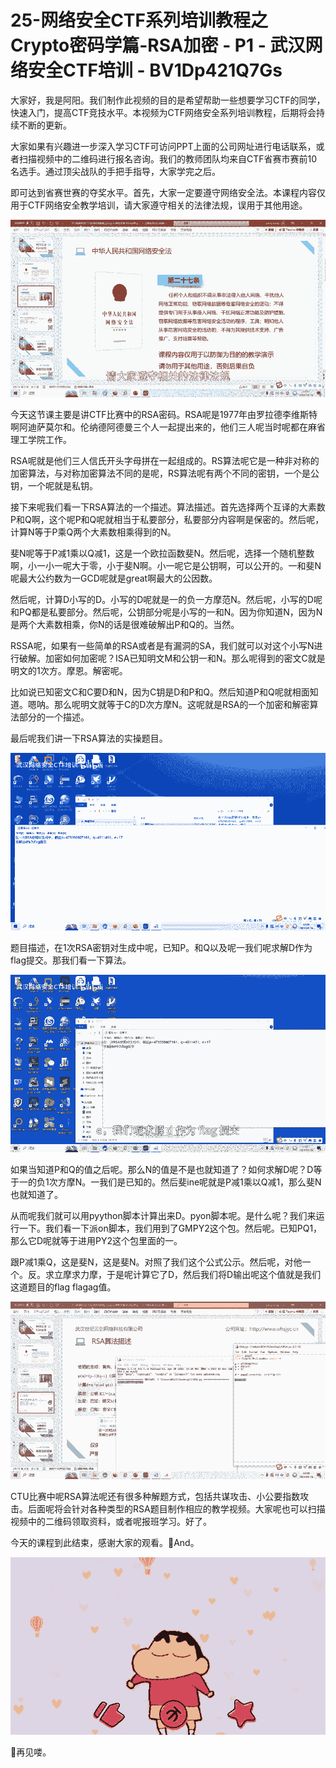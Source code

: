 # 25-网络安全CTF系列培训教程之Crypto密码学篇-RSA加密 - P1 - 武汉网络安全CTF培训 - BV1Dp421Q7Gs

大家好，我是阿阳。我们制作此视频的目的是希望帮助一些想要学习CTF的同学，快速入门，提高CTF竞技水平。本视频为CTF网络安全系列培训教程，后期将会持续不断的更新。

大家如果有兴趣进一步深入学习CTF可访问PPT上面的公司网址进行电话联系，或者扫描视频中的二维码进行报名咨询。我们的教师团队均来自CTF省赛市赛前10名选手。通过顶尖战队的手把手指导，大家学完之后。

即可达到省赛世赛的夺奖水平。首先，大家一定要遵守网络安全法。本课程内容仅用于CTF网络安全教学培训，请大家遵守相关的法律法规，误用于其他用途。



![](img/c73ca4c172ce84915151343fac40fb5e_1.png)

今天这节课主要是讲CTF比赛中的RSA密码。RSA呢是1977年由罗拉德李维斯特啊阿迪萨莫尔和。伦纳德阿德曼三个人一起提出来的，他们三人呢当时呢都在麻省理工学院工作。

RSA呢就是他们三人信氏开头字母拼在一起组成的。RS算法呢它是一种非对称的加密算法，与对称加密算法不同的是呢，RS算法呢有两个不同的密钥，一个是公钥，一个呢就是私钥。

接下来呢我们看一下RSA算法的一个描述。算法描述。首先选择两个互译的大素数P和Q啊，这个呢P和Q呢就相当于私要部分，私要部分内容啊是保密的。然后呢，计算N等于P乘Q两个大素数相乘得到的N。

斐N呢等于P减1乘以Q减1，这是一个欧拉函数斐N。然后呢，选择一个随机整数啊，小一小一呢大于零，小于斐N啊。小一呢它是公钥啊，可以公开的。一和斐N呢最大公约数为一GCD呢就是great啊最大的公因数。

然后呢，计算D小写的D。小写的D呢就是一的负一方摩范N。然后呢，小写的D呢和PQ都是私要部分。然后呢，公钥部分呢是小写的一和N。因为你知道N，因为N是两个大素数相乘，你N的话是很难破解出P和Q的。当然。

RSSA呢，如果有一些简单的RSA或者是有漏洞的SA，我们就可以对这个小写N进行破解。加密如何加密呢？ISA已知明文M和公钥一和N。那么呢得到的密文C就是明文的1次方。摩恩。解密呢。

比如说已知密文C和C要D和N，因为C钥是D和P和Q。然后知道P和Q呢就相面知道。嗯呐。那么呢明文就等于C的D次方摩N。这呢就是RSA的一个加密和解密算法部分的一个描述。

最后呢我们讲一下RSA算法的实操题目。

![](img/c73ca4c172ce84915151343fac40fb5e_3.png)

题目描述，在1次RSA密钥对生成中呢，已知P。和Q以及呢一我们呢求解D作为flag提交。那我们看一下算法。



![](img/c73ca4c172ce84915151343fac40fb5e_5.png)

如果当知道P和Q的值之后呢。那么N的值是不是也就知道了？如何求解D呢？D等于一的负1次方摩N。一我们是已知的。然后斐ine呢就是P减1乘以Q减1，那么斐N也就知道了。

从而呢我们就可以用pyython脚本计算出来D。pyon脚本呢。是什么呢？我们来运行一下。我们看一下派on脚本，我们用到了GMPY2这个包。然后呢。已知PQ1，那么它D呢就等于进用PY2这个包里面的一。

跟P减1乘Q，这是斐N，这是斐N。对照了我们这个公式公示。然后呢，对他一个。反。求立摩求力摩，于是呢计算它了D，然后我们将D输出呢这个值就是我们这道题目的flag flagag值。



![](img/c73ca4c172ce84915151343fac40fb5e_7.png)

CTU比赛中呢RSA算法呢还有很多种解题方式，包括共谋攻击、小公要指数攻击。后面呢将会针对各种类型的RSA题目制作相应的教学视频。大家呢也可以扫描视频中的二维码领取资料，或者呢报班学习。好了。

今天的课程到此结束，感谢大家的观看。🎼And。

![](img/c73ca4c172ce84915151343fac40fb5e_9.png)

🎼再见喽。